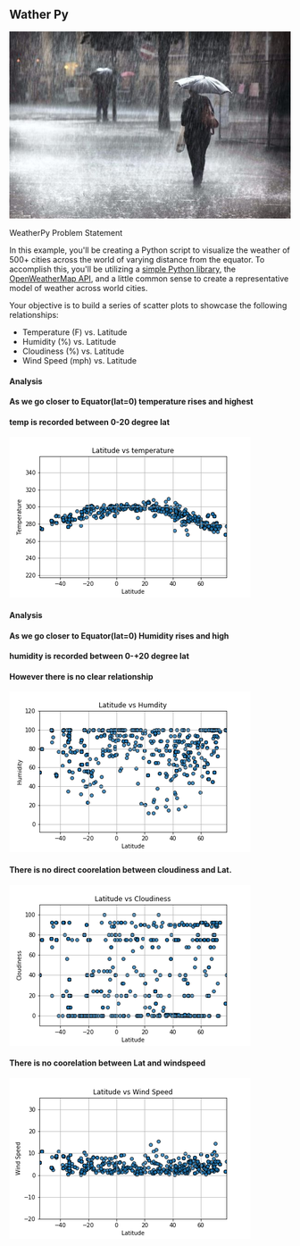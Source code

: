 ## Wather Py

![Screenshot](Images/4936006-rainy-pictures.jpg)

WeatherPy Problem Statement

In this example, you'll be creating a Python script to visualize the weather of 500+ cities across the world of varying distance from the equator. To accomplish this, you'll be utilizing a [simple Python library](https://pypi.python.org/pypi/citipy), the [OpenWeatherMap API](https://openweathermap.org/api), and a little common sense to create a representative model of weather across world cities.

Your objective is to build a series of scatter plots to showcase the following relationships:

* Temperature (F) vs. Latitude
* Humidity (%) vs. Latitude
* Cloudiness (%) vs. Latitude
* Wind Speed (mph) vs. Latitude


#### Analysis
#### As we go closer to Equator(lat=0) temperature rises and highest
#### temp  is recorded between 0-20 degree lat


![Lat Vs Temp](Images/lat_vs_temp.png)

#### Analysis
#### As we go closer to Equator(lat=0) Humidity rises and high
#### humidity  is recorded between 0-+20 degree lat
#### However there is no clear relationship

![Lat Vs Humidity](Images/lat_vs_humidity.png)

#### There is no direct coorelation between cloudiness and Lat.

![Lat Vs Cloudiness](Images/lat_vs_cloudiness.png)

#### There is no coorelation between Lat and windspeed

![lat_vs_windspeed](Images/lat_vs_windspeed.png)
